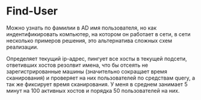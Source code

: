 # Find-User
Можно узнать по фамилии в AD имя пользователя, но как индентификировать компьютер, на котором он работает в сети, в сети несколько примеров решения, это альтернатива сложных схем реализации.

Определяет текущий ip-адрес, пингует все хосты в текущей подсети, ответивших хостов резолвит имена, что бы отсеять не зарегистрированные машины (значительно сокращает время сканирования) и проверяет на них пользователей по средствам query, а так же фиксирует время сканирования. У меня в среднем занимает 5 минут на 100 активных хостов и порядка 50 пользователей на них.
